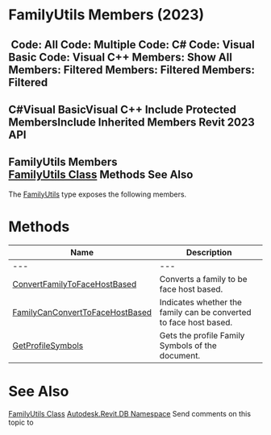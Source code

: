 # FamilyUtils Members (2023)

﻿
 Code: All Code: Multiple Code: C# Code: Visual Basic Code: Visual C++  Members: Show All Members: Filtered Members: Filtered Members: Filtered   
---  
C#Visual BasicVisual C++
Include Protected MembersInclude Inherited Members
Revit 2023 API  
---  
FamilyUtils Members  
[FamilyUtils Class](07b674a3-a910-29c6-8b6d-f67bab61c706.md "FamilyUtils Class") Methods See Also  
---  
The [FamilyUtils](07b674a3-a910-29c6-8b6d-f67bab61c706.md "FamilyUtils Class") type exposes the following members.
# Methods
| Name | Description |
| --- | --- |
| --- | --- | --- |
| [ConvertFamilyToFaceHostBased](a834b134-c57e-c062-a044-3b5f677537c0.md "ConvertFamilyToFaceHostBased Method") | Converts a family to be face host based. |
| [FamilyCanConvertToFaceHostBased](624b1f01-0d87-d1a3-192c-620916279406.md "FamilyCanConvertToFaceHostBased Method") | Indicates whether the family can be converted to face host based. |
| [GetProfileSymbols](804d7710-829a-4ad9-13ab-fbb5650bfe77.md "GetProfileSymbols Method") | Gets the profile Family Symbols of the document. |

# See Also
[FamilyUtils Class](07b674a3-a910-29c6-8b6d-f67bab61c706.md "FamilyUtils Class")
[Autodesk.Revit.DB Namespace](87546ba7-461b-c646-cbb1-2cb8f5bff8b2.md "Autodesk.Revit.DB Namespace")
Send comments on this topic to 